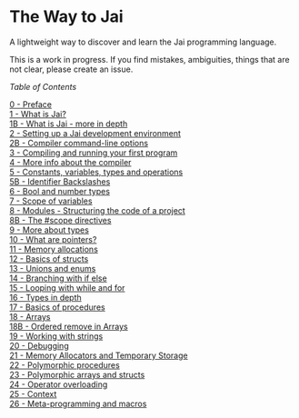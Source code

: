 # The Way to Jai
A lightweight way to discover and learn the Jai programming language.

This is a work in progress.
If you find mistakes, ambiguities, things that are not clear, please create an issue.

_Table of Contents_

   [0 -  Preface](https://github.com/Ivo-Balbaert/The_Way_to_Jai/blob/main/book/0_Preface.md)  
   [1 -  What is Jai?](https://github.com/Ivo-Balbaert/The_Way_to_Jai/blob/main/book/1_What_is_Jai.md)   
   [1B - What is Jai - more in depth](https://github.com/Ivo-Balbaert/The_Way_to_Jai/blob/main/book/1B_What_is_Jai%20-%20more%20in%20depth.md)   
   [2 -  Setting up a Jai development environment](https://github.com/Ivo-Balbaert/The_Way_to_Jai/blob/main/book/2_Setting_up_a_Jai_Development_Environment.md)  
   [2B - Compiler command-line options](https://github.com/Ivo-Balbaert/The_Way_to_Jai/blob/main/book/2B_Compiler_command_line_options.md)  
   [3 - Compiling and running your first program](https://github.com/Ivo-Balbaert/The_Way_to_Jai/blob/main/book/3_Compiling_and_running_your_first_program.md)  
   [4 - More info about the compiler](https://github.com/Ivo-Balbaert/The_Way_to_Jai/blob/main/book/4_More_info_about_the_compiler.md)  
   [5 - Constants, variables, types and operations](https://github.com/Ivo-Balbaert/The_Way_to_Jai/blob/main/book/5_Constants%2C%20variables%2C%20types%20and%20operations.md)  
   [5B - Identifier Backslashes](https://github.com/Ivo-Balbaert/The_Way_to_Jai/blob/main/book/5B_Identifier_Backslashes.md)   
   [6 - Bool and number types](https://github.com/Ivo-Balbaert/The_Way_to_Jai/blob/main/book/6_bool_and_number_types.md)  
   [7 - Scope of variables](https://github.com/Ivo-Balbaert/The_Way_to_Jai/blob/main/book/7_Scope_of_Variables.md)  
   [8 - Modules - Structuring the code of a project](https://github.com/Ivo-Balbaert/The_Way_to_Jai/blob/main/book/8_Modules_-_Structuring_the_code_of_a_project.md)  
   [8B - The #scope directives](https://github.com/Ivo-Balbaert/The_Way_to_Jai/blob/main/book/8B_The_scope_directives.md)    
   [9 - More about types](https://github.com/Ivo-Balbaert/The_Way_to_Jai/blob/main/book/9_More_about_types.md)  
   [10 - What are pointers?](https://github.com/Ivo-Balbaert/The_Way_to_Jai/blob/main/book/10_What_are_pointers.md)  
   [11 - Memory allocations](https://github.com/Ivo-Balbaert/The_Way_to_Jai/blob/main/book/11_Memory_allocations.md)  
   [12 - Basics of structs](https://github.com/Ivo-Balbaert/The_Way_to_Jai/blob/main/book/12_Basics%20of%20structs.md)    
   [13 - Unions and enums](https://github.com/Ivo-Balbaert/The_Way_to_Jai/blob/main/book/13_Unions%20and%20enums.md)     
   [14 - Branching with if else](https://github.com/Ivo-Balbaert/The_Way_to_Jai/blob/main/book/14_Branching_with_if_else.md)  
   [15 - Looping with while and for](https://github.com/Ivo-Balbaert/The_Way_to_Jai/blob/main/book/15_Looping%20with%20while%20and%20for.md)     
   [16 - Types in depth](https://github.com/Ivo-Balbaert/The_Way_to_Jai/blob/main/book/16_Types%20in%20depth.md)    
   [17 - Basics of procedures](https://github.com/Ivo-Balbaert/The_Way_to_Jai/blob/main/book/17_Basics%20of%20procedures.md)  
   [18 - Arrays](https://github.com/Ivo-Balbaert/The_Way_to_Jai/blob/main/book/18_Arrays.md)  
   [18B - Ordered remove in Arrays](https://github.com/Ivo-Balbaert/The_Way_to_Jai/blob/main/book/18B_Ordered%20remove%20in%20arrays.md)  
   [19 - Working with strings](https://github.com/Ivo-Balbaert/The_Way_to_Jai/blob/main/book/19_Working_with_Strings.md)  
   [20 - Debugging](https://github.com/Ivo-Balbaert/The_Way_to_Jai/blob/main/book/20_Debugging.md)    
   [21 - Memory Allocators and Temporary Storage](https://github.com/Ivo-Balbaert/The_Way_to_Jai/blob/main/book/21_Memory_Allocators_and_Temporary_Storage.md)  
   [22 - Polymorphic procedures](https://github.com/Ivo-Balbaert/The_Way_to_Jai/blob/main/book/22_Polymorphic%20procedures.md)  
   [23 - Polymorphic arrays and structs](https://github.com/Ivo-Balbaert/The_Way_to_Jai/blob/main/book/23_Polymorphic%20arrays_and_structs.md)  
   [24 - Operator overloading](https://github.com/Ivo-Balbaert/The_Way_to_Jai/blob/main/book/24_Operator_Overloading.md)  
   [25 - Context](https://github.com/Ivo-Balbaert/The_Way_to_Jai/blob/main/book/25_Context.md)  
   [26 - Meta-programming and macros](https://github.com/Ivo-Balbaert/The_Way_to_Jai/blob/main/book/26_Metaprogramming%20and%20macros.md)       
   
     
   


